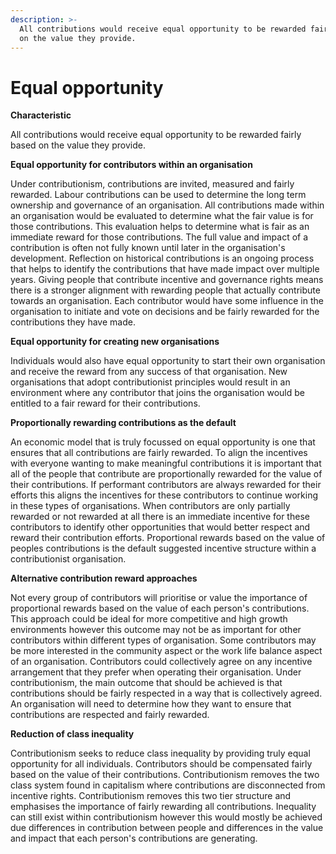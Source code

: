 ```yaml
---
description: >-
  All contributions would receive equal opportunity to be rewarded fairly based
  on the value they provide.
---
```


# Equal opportunity

**Characteristic**

All contributions would receive equal opportunity to be rewarded fairly based on the value they provide.



**Equal opportunity for contributors within an organisation**

Under contributionism, contributions are invited, measured and fairly rewarded. Labour contributions can be used to determine the long term ownership and governance of an organisation. All contributions made within an organisation would be evaluated to determine what the fair value is for those contributions. This evaluation helps to determine what is fair as an immediate reward for those contributions. The full value and impact of a contribution is often not fully known until later in the organisation's development. Reflection on historical contributions is an ongoing process that helps to identify the contributions that have made impact over multiple years. Giving people that contribute incentive and governance rights means there is a stronger alignment with rewarding people that actually contribute towards an organisation. Each contributor would have some influence in the organisation to initiate and vote on decisions and be fairly rewarded for the contributions they have made.



**Equal opportunity for creating new organisations**

Individuals would also have equal opportunity to start their own organisation and receive the reward from any success of that organisation. New organisations that adopt contributionist principles would result in an environment where any contributor that joins the organisation would be entitled to a fair reward for their contributions.



**Proportionally rewarding contributions as the default**

An economic model that is truly focussed on equal opportunity is one that ensures that all contributions are fairly rewarded. To align the incentives with everyone wanting to make meaningful contributions it is important that all of the people that contribute are proportionally rewarded for the value of their contributions. If performant contributors are always rewarded for their efforts this aligns the incentives for these contributors to continue working in these types of organisations. When contributors are only partially rewarded or not rewarded at all there is an immediate incentive for these contributors to identify other opportunities that would better respect and reward their contribution efforts. Proportional rewards based on the value of peoples contributions is the default suggested incentive structure within a contributionist organisation.



**Alternative contribution reward approaches**

Not every group of contributors will prioritise or value the importance of proportional rewards based on the value of each person's contributions. This approach could be ideal for more competitive and high growth environments however this outcome may not be as important for other contributors within different types of organisation. Some contributors may be more interested in the community aspect or the work life balance aspect of an organisation. Contributors could collectively agree on any incentive arrangement that they prefer when operating their organisation. Under contributionism, the main outcome that should be achieved is that contributions should be fairly respected in a way that is collectively agreed. An organisation will need to determine how they want to ensure that contributions are respected and fairly rewarded.



**Reduction of class inequality**

Contributionism seeks to reduce class inequality by providing truly equal opportunity for all individuals. Contributors should be compensated fairly based on the value of their contributions. Contributionism removes the two class system found in capitalism where contributions are disconnected from incentive rights. Contributionism removes this two tier structure and emphasises the importance of fairly rewarding all contributions. Inequality can still exist within contributionism however this would mostly be achieved due differences in contribution between people and differences in the value and impact that each person's contributions are generating.

